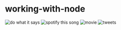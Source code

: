 # working-with-node

<img src="nodeimg/node1" alt="do what it says">

<img src="nodeimg/node2" alt="spotify this song">

<img src="nodeimg/node3" alt="movie">

<img src="nodeimg/node4" alt="tweets">

